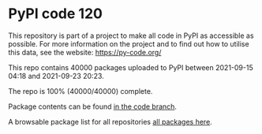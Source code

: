 # PyPI code 120

This repository is part of a project to make all code in PyPI as accessible as possible. For more information 
on the project and to find out how to utilise this data, see the website: https://py-code.org/

This repo contains 40000 packages uploaded to PyPI between 
2021-09-15 04:18 and 2021-09-23 20:23.

The repo is 100% (40000/40000) complete.

Package contents can be found [in the code branch](https://github.com/pypi-data/pypi-mirror-120/tree/code/packages).

A browsable package list for all repositories [all packages here](https://py-code.org/repositories/pypi-mirror-120).



